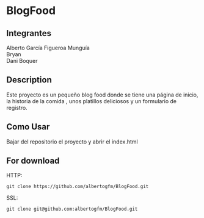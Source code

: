 # BlogFood

## Integrantes 
Alberto García Figueroa Munguía  
Bryan   
Dani Boquer  


## Description 
Este proyecto es un pequeño blog food donde se tiene una página de inicio, la historia de la comida , unos platillos deliciosos y un formulario de registro.

## Como Usar
Bajar del repositorio el proyecto y abrir el index.html

## For download
HTTP:
```
git clone https://github.com/albertogfm/BlogFood.git
```
SSL:
```
git clone git@github.com:albertogfm/BlogFood.git
```


